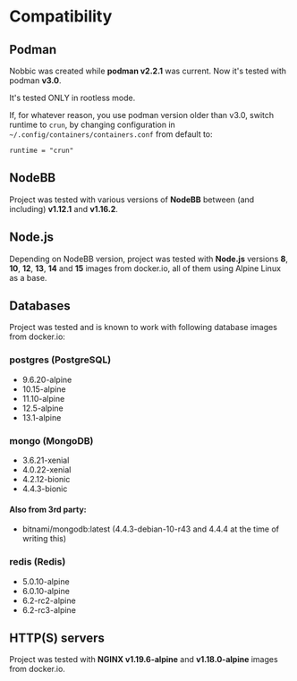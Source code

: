 Compatibility
=============

## Podman

Nobbic was created while **podman v2.2.1** was current. Now it's tested with podman **v3.0**.

It's tested ONLY in rootless mode.

If, for whatever reason, you use podman version older than v3.0, switch runtime to `crun`, by changing configuration in `~/.config/containers/containers.conf` from default to:

```
runtime = "crun"
```


## NodeBB

Project was tested with various versions of **NodeBB** between (and including) **v1.12.1** and **v1.16.2**.


## Node.js

Depending on NodeBB version, project was tested with **Node.js** versions **8**, **10**, **12**, **13**, **14** and **15** images from docker.io, all of them using Alpine Linux as a base.


## Databases

Project was tested and is known to work with following database images from docker.io:


### postgres (PostgreSQL)

- 9.6.20-alpine
- 10.15-alpine
- 11.10-alpine
- 12.5-alpine
- 13.1-alpine


### mongo (MongoDB)

- 3.6.21-xenial
- 4.0.22-xenial
- 4.2.12-bionic
- 4.4.3-bionic


#### Also from 3rd party:

- bitnami/mongodb:latest (4.4.3-debian-10-r43 and 4.4.4 at the time of writing this)


### redis (Redis)

- 5.0.10-alpine
- 6.0.10-alpine
- 6.2-rc2-alpine
- 6.2-rc3-alpine


## HTTP(S) servers

Project was tested with **NGINX v1.19.6-alpine** and **v1.18.0-alpine** images from docker.io.
